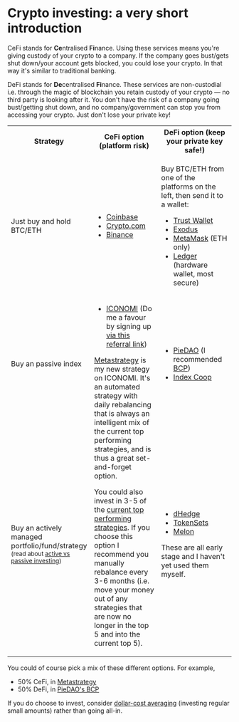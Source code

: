 <h1 class="text-center mb-3">Crypto investing: a very short introduction</h1>

CeFi stands for **Ce**ntralised **Fi**nance. Using these services means you're giving custody of your crypto to a company. If the company goes bust/gets shut down/your account gets blocked, you could lose your crypto. In that way it's similar to traditional banking.

DeFi stands for **De**centralised **Fi**nance. These services are non-custodial i.e. through the magic of blockchain you retain custody of your crypto — no third party is looking after it. You don't have the risk of a company going bust/getting shut down, and no company/government can stop you from accessing your crypto. Just don't lose your private key!

<table class="table table-bordered">
  <tr>
<th>Strategy</th>
    <th style="width: 40%">CeFi option (platform risk)</th>
    <th style="width: 40%">DeFi option (keep your private key safe!)</th>
  </tr>
  <tr>
   <td>Just buy and hold BTC/ETH</td>
   <td>
<ul>
<li><a href="https://coinbase.com/">Coinbase</a>
<li><a href="http://crypto.com/">Crypto.com</a>
<li><a href="https://www.binance.com/">Binance</a>
</li>
</ul>
   </td>
   <td><p>
     Buy BTC/ETH from one of the platforms on the left, then send it to a wallet:
     </p>
<ul>
<li><a href="https://trustwallet.com/">Trust Wallet</a></li>
<li><a href="https://www.exodus.io/">Exodus</a></li>
<li><a href="https://metamask.io/">MetaMask</a> (ETH only)</li>
<li><a href="https://www.ledger.com/">Ledger</a> (hardware wallet, most secure)</li>
</ul>
   </td>
  </tr>
  <tr>
   <td>Buy an passive index
   </td>
   <td rowspan="2" >
<ul>
  <li>
    <a href="https://www.iconomi.com/register?ref=YGnZy">ICONOMI</a> (Do me a favour by signing up <a href="https://www.iconomi.com/register?ref=YGnZy">via this referral link</a>)
  </li>
</ul>
<p>
  <a href="/metastrategy">Metastrategy</a> is my new strategy on ICONOMI. It's an automated strategy with daily rebalancing that is always an intelligent mix of the current top performing strategies, and is thus a great set-and-forget option.</p>
<p>
  You could also invest in 3-5 of the <a href="/iconomi">current top performing strategies</a>. If you choose this option I recommend you manually rebalance every 3-6 months (i.e. move your money out of any strategies that are now no longer in the top 5 and into the current top 5).</p>
   </td>
   <td>
<ul>
<li><a href="https://www.piedao.org/">PieDAO</a> (I recommended <a href="https://pools.piedao.org/#/pie/0xe4f726adc8e89c6a6017f01eada77865db22da14">BCP</a>)
<li><a href="https://www.indexcoop.com">Index Coop</a>
</li>
</ul>
   </td>
  </tr>
  <tr>
   <td>
     Buy an actively managed portfolio/fund/strategy
     <small>(read about <a href="https://www.investopedia.com/news/active-vs-passive-investing/">active vs passive investing</a>)</small>
   </td>
   <td>
<ul>
<li><a href="https://www.dhedge.org/">dHedge</a></li>
<li><a href="https://www.tokensets.com/">TokenSets</a></li>
<li><a href="https://melonprotocol.com/">Melon</a></li>
</ul>
<p>
  These are all early stage and I haven't yet used them myself.
  </p></td>
  </tr>
</table>


You could of course pick a mix of these different options. For example,

*   50% CeFi, in [Metastrategy](/metastrategy)
*   50% DeFi, in [PieDAO's BCP](https://pools.piedao.org/#/pie/0xe4f726adc8e89c6a6017f01eada77865db22da14)

If you do choose to invest, consider [dollar-cost averaging](https://www.investopedia.com/investing/dollar-cost-averaging-pays/) (investing regular small amounts) rather than going all-in.
